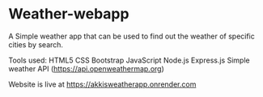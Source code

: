 # Weather-webapp
A Simple weather app that can be used to find out the weather of specific cities by search.

Tools used:
  HTML5
  CSS 
  Bootstrap
  JavaScript
  Node.js
  Express.js
  Simple weather API (https://api.openweathermap.org)


Website is live at https://akkisweatherapp.onrender.com


